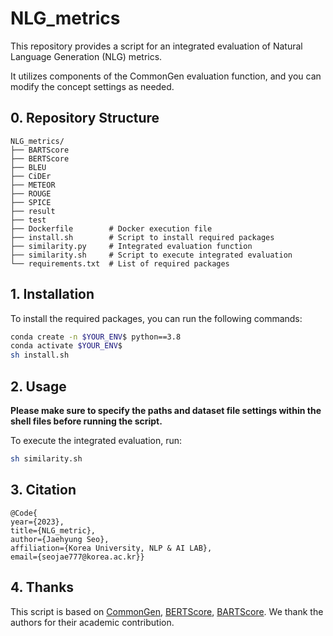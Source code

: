 # NLG_metrics

This repository provides a script for an integrated evaluation of Natural Language Generation (NLG) metrics.

It utilizes components of the CommonGen evaluation function, and you can modify the concept settings as needed.

## 0. Repository Structure

```plaintext
NLG_metrics/
├── BARTScore  
├── BERTScore  
├── BLEU  
├── CiDEr  
├── METEOR  
├── ROUGE  
├── SPICE  
├── result  
├── test  
├── Dockerfile        # Docker execution file
├── install.sh        # Script to install required packages
├── similarity.py     # Integrated evaluation function
├── similarity.sh     # Script to execute integrated evaluation
└── requirements.txt  # List of required packages
```

## 1. Installation

To install the required packages, you can run the following commands:

```bash
conda create -n $YOUR_ENV$ python==3.8
conda activate $YOUR_ENV$
sh install.sh
```

## 2. Usage

**Please make sure to specify the paths and dataset file settings within the shell files before running the script.**

To execute the integrated evaluation, run:

```bash
sh similarity.sh
```

## 3. Citation

```
@Code{
year={2023},
title={NLG_metric},
author={Jaehyung Seo},
affiliation={Korea University, NLP & AI LAB},
email={seojae777@korea.ac.kr}}
```

## 4. Thanks

This script is based on [CommonGen](https://github.com/INK-USC/CommonGen),  [BERTScore](https://github.com/Tiiiger/bert_score),  [BARTScore](hhttps://github.com/neulab/BARTScore/tree/main). We thank the authors for their academic contribution.
